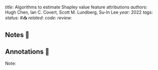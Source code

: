 *title:* Algorithms to estimate Shapley value feature attributions
*authors:* Hugh Chen, Ian C. Covert, Scott M. Lundberg, Su-In Lee
*year:* 2022
*tags:* 
*status:* #📥
*related:*
*code:*
*review:*

## Notes 📍

## Annotations 📖
Note: 